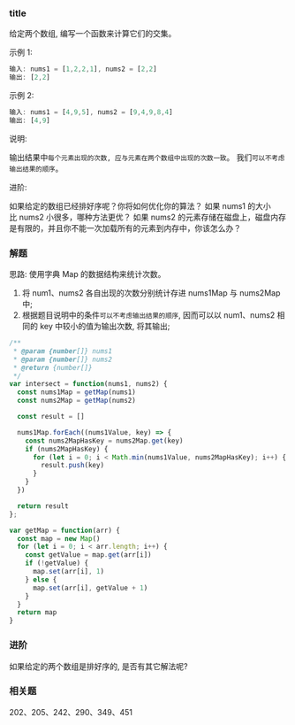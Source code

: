 <!--
abbrlink: f9tdzny4
-->

### title

给定两个数组, 编写一个函数来计算它们的交集。

示例 1:

```js
输入: nums1 = [1,2,2,1], nums2 = [2,2]
输出: [2,2]
```

示例 2:

```js
输入: nums1 = [4,9,5], nums2 = [9,4,9,8,4]
输出: [4,9]
```

说明:

输出结果中`每个元素出现的次数, 应与元素在两个数组中出现的次数一致`。
我们`可以不考虑输出结果的顺序`。

进阶:

如果给定的数组已经排好序呢？你将如何优化你的算法？
如果 nums1 的大小比 nums2 小很多，哪种方法更优？
如果 nums2 的元素存储在磁盘上，磁盘内存是有限的，并且你不能一次加载所有的元素到内存中，你该怎么办？

### 解题

思路: 使用字典 Map 的数据结构来统计次数。

1. 将 num1、nums2 各自出现的次数分别统计存进 nums1Map 与 nums2Map 中;
2. 根据题目说明中的条件`可以不考虑输出结果的顺序`, 因而可以以 num1、nums2 相同的 key 中较小的值为输出次数, 将其输出;

```js
/**
 * @param {number[]} nums1
 * @param {number[]} nums2
 * @return {number[]}
 */
var intersect = function(nums1, nums2) {
  const nums1Map = getMap(nums1)
  const nums2Map = getMap(nums2)

  const result = []

  nums1Map.forEach((nums1Value, key) => {
    const nums2MapHasKey = nums2Map.get(key)
    if (nums2MapHasKey) {
      for (let i = 0; i < Math.min(nums1Value, nums2MapHasKey); i++) {
        result.push(key)
      }
    }
  })

  return result
};

var getMap = function(arr) {
  const map = new Map()
  for (let i = 0; i < arr.length; i++) {
    const getValue = map.get(arr[i])
    if (!getValue) {
      map.set(arr[i], 1)
    } else {
      map.set(arr[i], getValue + 1)
    }
  }
  return map
}
```

### 进阶

如果给定的两个数组是排好序的, 是否有其它解法呢?



### 相关题

202、205、242、290、349、451